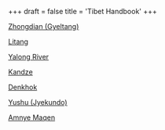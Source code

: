 +++
draft = false
title = 'Tibet Handbook'
+++

[Zhongdian (Gyeltang)](../../images/maps/dorje/zhongdian.jpg)

[Litang](../../images/maps/dorje/litang.jpg)

[Yalong River](../../images/maps/dorje/yalong.jpg)

[Kandze](../../images/maps/dorje/kandze.jpg)

[Denkhok](../../images/maps/dorje/denkhok.jpg)

[Yushu (Jyekundo)](../../images/maps/dorje/yushu.jpg)

[Amnye Maqen](../../images/maps/dorje/maqen.jpg)